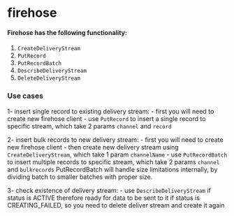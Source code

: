 # firehose

#### Firehose has the following functionality:

1. `CreateDeliveryStream`
2. `PutRecord`
3. `PutRecordBatch`
4. `DescribeDeliveryStream`
5. `DeleteDeliveryStream`

### Use cases

1- insert single record to existing delivery stream:
    - first you will need to create new firehose client
    - use `PutRecord` to insert a single record to specific stream, which take 2 params `channel` and `record`

2- insert bulk records to new delivery stream:
    - first you will need to create new firehose client
    - then create new delivery stream using `CreateDeliveryStream`, which take 1 param `channelName`
    - use `PutRecordBatch` to insert multiple records to specific stream, which take 2 params `channel` and `bulkrecords`
        PutRecordBatch will handle size limitations internally, by dividing batch to smaller batches with proper size.

3- check existence of delivery stream:
    - use `DescribeDeliveryStream` 
        if status is ACTIVE therefore ready for data to be sent to it
        if status is CREATING_FAILED, so you need to delete deliver stream and create it again
